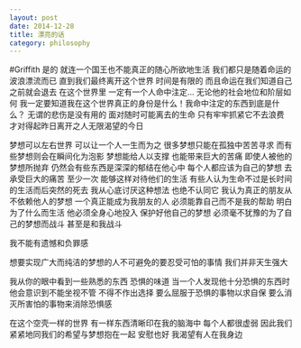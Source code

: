 ```yaml
---
layout: post
date: 2014-12-28
title: 漂亮的话
category: philosophy
---
```


#Griffith
是的 就连一个国王也不能真正的随心所欲地生活 我们都只是随着命运的波浪漂流而已 
直到我们最终离开这个世界 时间是有限的 而且命运在我们知道自己之前就会退去 在这个世界里 一定有一个人命中注定... 无论他的社会地位和阶层如何 我一定要知道我在这个世界真正的身份是什么！我命中注定的东西到底是什么？
无谓的悲伤是没有用的
面对随时可能离去的生命
只有牢牢抓紧它不去浪费
才对得起昨日离开之人无限渴望的今日

梦想可以左右世界 可以让一个人一生而为之 很多梦想只能在孤独中苦苦寻求 而有些梦想则会在瞬间化为泡影 梦想能给人以支撑 也能带来巨大的苦痛
即使人被他的梦想所抛弃 仍然会有些东西是深深的郁结在他心中 每个人都应该为自己的梦想 去承受巨大的痛苦 至少一次 能够这样对待他们的生活
有些人认为生命不过是长时间的生活而后突然的死去 我从心底讨厌这种想法 也绝不认同它
我认为真正的朋友从不依赖他人的梦想 一个真正能成为我朋友的人 必须能靠自己而不是我的帮助 明白为了什么而生活 他必须全身心地投入
保护好他自己的梦想 必须毫不犹豫的为了自己的梦想而战斗 甚至是和我战斗

我不能有遗憾和负罪感

想要实现广大而纯洁的梦想的人不可避免的要忍受可怕的事情 我们并非天生强大

我从你的眼中看到一些熟悉的东西 恐惧的味道 当一个人发现他十分恐惧的东西时 他会意识到不能坐视不管 不得不作出选择
要么屈服于恐惧的事物以求自保 要么消灭所害怕的事物来消除恐惧感

在这个空壳一样的世界 有一样东西清晰印在我的脑海中
每个人都很虚弱 因此我们紧紧地同我们的希望与梦想抱在一起 安慰也好 我渴望有人在我身边


